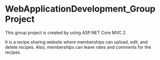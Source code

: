 # WebApplicationDevelopment_GroupProject
This group project is created by using ASP.NET Core MVC 2.

It is a recipe sharing website where memberships can upload, edit, and delete recipes. Also, memberships can leave rates and comments for the recipes.
